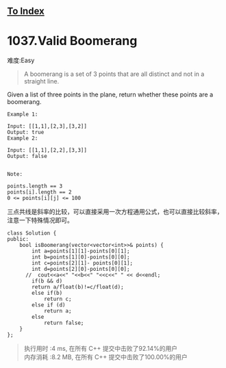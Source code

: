 [To Index](/index.md)
---
# 1037.Valid Boomerang
难度:Easy
> A boomerang is a set of 3 points that are all distinct and not in a straight line.

Given a list of three points in the plane, return whether these points are a boomerang.

 

```
Example 1:

Input: [[1,1],[2,3],[3,2]]
Output: true
Example 2:

Input: [[1,1],[2,2],[3,3]]
Output: false
 

Note:

points.length == 3
points[i].length == 2
0 <= points[i][j] <= 100
```

三点共线是斜率的比较，可以直接采用一次方程通用公式，也可以直接比较斜率，注意一下特殊情况即可。  

```
class Solution {
public:
    bool isBoomerang(vector<vector<int>>& points) {
        int a=points[1][1]-points[0][1];
        int b=points[1][0]-points[0][0];
        int c=points[2][1]- points[0][1];
        int d=points[2][0]-points[0][0];
      //  cout<<a<<" "<<b<<" "<<c<<" " << d<<endl;
        if(b && d)
        return a/float(b)!=c/float(d);
        else if(b)
            return c;
        else if (d)
            return a;
        else
            return false;
    }
};
```
 

> 执行用时 :4 ms, 在所有 C++ 提交中击败了92.14%的用户   
内存消耗 :8.2 MB, 在所有 C++ 提交中击败了100.00%的用户
